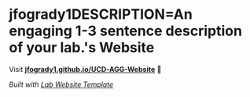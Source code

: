 
# jfogrady1DESCRIPTION=An engaging 1-3 sentence description of your lab.'s Website

Visit **[jfogrady1.github.io/UCD-AGG-Website](https://jfogrady1.github.io/UCD-AGG-Website)** 🚀

_Built with [Lab Website Template](https://greene-lab.gitbook.io/lab-website-template-docs)_
